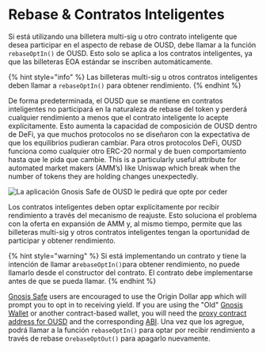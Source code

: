 # Rebase & Contratos Inteligentes

Si está utilizando una billetera multi-sig u otro contrato inteligente que desea participar en el aspecto de rebase de OUSD, debe llamar a la función `rebaseOptIn()` de OUSD. Esto solo se aplica a los contratos inteligentes, ya que las billeteras EOA estándar se inscriben automáticamente.

{% hint style="info" %}
Las billeteras multi-sig u otros contratos inteligentes deben llamar a `rebaseOptIn()` para obtener rendimiento.
{% endhint %}

De forma predeterminada, el OUSD que se mantiene en contratos inteligentes no participará en la naturaleza de rebase del token y perderá cualquier rendimiento a menos que el contrato inteligente lo acepte explícitamente. Esto aumenta la capacidad de composición de OUSD dentro de DeFi, ya que muchos protocolos no se diseñaron con la expectativa de que los equilibrios pudieran cambiar. Para otros protocolos DeFi, OUSD funciona como cualquier otro ERC-20 normal y de buen comportamiento hasta que le pida que cambie. This is a particularly useful attribute for automated market makers (AMM’s) like Uniswap which break when the number of tokens they are holding changes unexpectedly.

![La aplicación Gnosis Safe de OUSD le pedirá que opte por ceder](../../.gitbook/assets/ousd-app-in-gnosis-safe.png)

Los contratos inteligentes deben optar explícitamente por recibir rendimiento a través del mecanismo de reajuste. Esto soluciona el problema con la oferta en expansión de AMM y, al mismo tiempo, permite que las billeteras multi-sig y otros contratos inteligentes tengan la oportunidad de participar y obtener rendimiento.

{% hint style="warning" %}
Si está implementando un contrato y tiene la intención de llamar a`rebaseOptIn()`para obtener rendimiento, no puede llamarlo desde el constructor del contrato. El contrato debe implementarse antes de que se pueda llamar.
{% endhint %}

[Gnosis Safe](https://gnosis-safe.io) users are encouraged to use the Origin Dollar app which will prompt you to opt in to receiving yield. If you are using the "Old" [Gnosis Wallet](https://github.com/gnosis/MultiSigWallet) or another contract-based wallet, you will need the [proxy contract address for OUSD](../../smart-contracts/registry.md) and the corresponding [ABI](https://api.etherscan.io/api?module=contract\&action=getabi\&address=0x1ae95dd4eeae7ed03da79856c2d44ffa3318f805). Una vez que los agregue, podrá llamar a la función `rebaseOptIn()` para optar por recibir rendimiento a través de rebase o`rebaseOptOut()` para apagarlo nuevamente.




